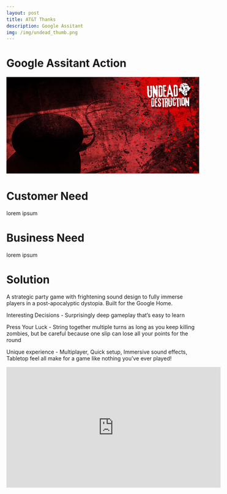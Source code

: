 ```yaml
---
layout: post
title: AT&T Thanks
description: Google Assitant
img: /img/undead_thumb.png
---
```


# Google Assitant Action
<div class="img_row">
<img class="col three" src="/img/undead_cover.png"/>
</div>

# Customer Need
lorem ipsum

# Business Need
lorem ipsum

# Solution
A strategic party game with frightening sound design to fully immerse players in a post-apocalyptic dystopia. Built for the Google Home.

Interesting Decisions - Surprisingly deep gameplay that’s easy to learn

Press Your Luck - String together multiple turns as long as you keep killing zombies, but be careful because one slip can lose all your points for the round

Unique experience - Multiplayer, Quick setup, Immersive sound effects, Tabletop feel all make for a game like nothing you’ve ever played!

<iframe width="560" height="315" src="https://www.youtube.com/embed/ErsQL1hyQdY" frameborder="0" allow="accelerometer; autoplay; encrypted-media; gyroscope; picture-in-picture" allowfullscreen=""></iframe>

